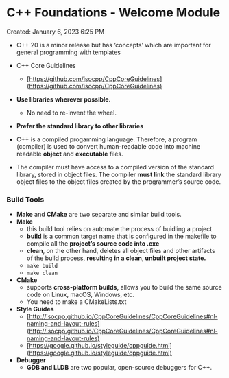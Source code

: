 # C++ Foundations - Welcome Module

Created: January 6, 2023 6:25 PM

- C++ 20 is a minor release but has ‘concepts’ which are important for general programming with templates
- C++ Core Guidelines
    - [https://github.com/isocpp/CppCoreGuidelines](https://github.com/isocpp/CppCoreGuidelines)

- ****************************************************************Use libraries wherever possible.****************************************************************
    - No need to re-invent the wheel.
- ********************************************************************************************Prefer the standard library to other libraries********************************************************************************************
- C++ is a compiled progamming language. Therefore, a program (compiler) is used to convert human-readable code into machine readable **********************object********************** and ********************executable******************** files.
- The compiler must have access to a compiled version of the standard library, stored in object files. The compiler ********************must link******************** the standard library object files to the object files created by the programmer’s source code.

### Build Tools

- **Make** and **CMake** are two separate and similar build tools.
- ********Make********
    - this build tool relies on automate the process of buidling a project
    - **build** is a common target name that is configured in the makefile to compile all the **project’s source code into .exe**
    - **clean**, on the other hand, deletes all object files and other artifacts of the build process, **resulting in a clean, unbuilt project state.**
    - `make build`
    - `make clean`
- **********CMake**********
    - supports ******************************************cross-platform builds,****************************************** allows you to build the same source code on Linux, macOS, Windows, etc.
    - You need to make a CMakeLists.txt
- **************Style Guides**************
    - [http://isocpp.github.io/CppCoreGuidelines/CppCoreGuidelines#nl-naming-and-layout-rules](http://isocpp.github.io/CppCoreGuidelines/CppCoreGuidelines#nl-naming-and-layout-rules)
    - [https://google.github.io/styleguide/cppguide.html](https://google.github.io/styleguide/cppguide.html)
- ****************Debugger****************
    - ************************GDB and LLDB************************ are two popular, open-source debuggers for C++.